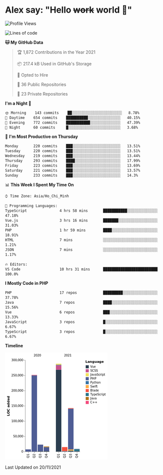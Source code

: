 # Alex say: "Hello ~~work~~ world 🐾"

<!--START_SECTION:waka-->
![Profile Views](http://img.shields.io/badge/Profile%20Views-0-blue)

![Lines of code](https://img.shields.io/badge/From%20Hello%20World%20I%27ve%20Written-752337%20lines%20of%20code-blue)

**🐱 My GitHub Data** 

> 🏆 1,872 Contributions in the Year 2021
 > 
> 📦 217.4 kB Used in GitHub's Storage 
 > 
> 💼 Opted to Hire
 > 
> 📜 36 Public Repositories 
 > 
> 🔑 23 Private Repositories  
 > 
**I'm a Night 🦉** 

```text
🌞 Morning    143 commits    ██░░░░░░░░░░░░░░░░░░░░░░░   8.78% 
🌆 Daytime    654 commits    ██████████░░░░░░░░░░░░░░░   40.15% 
🌃 Evening    772 commits    ███████████░░░░░░░░░░░░░░   47.39% 
🌙 Night      60 commits     █░░░░░░░░░░░░░░░░░░░░░░░░   3.68%

```
📅 **I'm Most Productive on Thursday** 

```text
Monday       220 commits    ███░░░░░░░░░░░░░░░░░░░░░░   13.51% 
Tuesday      220 commits    ███░░░░░░░░░░░░░░░░░░░░░░   13.51% 
Wednesday    219 commits    ███░░░░░░░░░░░░░░░░░░░░░░   13.44% 
Thursday     293 commits    ████░░░░░░░░░░░░░░░░░░░░░   17.99% 
Friday       223 commits    ███░░░░░░░░░░░░░░░░░░░░░░   13.69% 
Saturday     221 commits    ███░░░░░░░░░░░░░░░░░░░░░░   13.57% 
Sunday       233 commits    ███░░░░░░░░░░░░░░░░░░░░░░   14.3%

```


📊 **This Week I Spent My Time On** 

```text
⌚︎ Time Zone: Asia/Ho_Chi_Minh

💬 Programming Languages: 
TypeScript               4 hrs 58 mins       ███████████░░░░░░░░░░░░░░   47.18% 
Vue.js                   3 hrs 16 mins       ███████░░░░░░░░░░░░░░░░░░   31.03% 
PHP                      1 hr 59 mins        ████░░░░░░░░░░░░░░░░░░░░░   18.91% 
HTML                     7 mins              ░░░░░░░░░░░░░░░░░░░░░░░░░   1.21% 
JSON                     7 mins              ░░░░░░░░░░░░░░░░░░░░░░░░░   1.17%

🔥 Editors: 
VS Code                  10 hrs 31 mins      █████████████████████████   100.0%

```

**I Mostly Code in PHP** 

```text
PHP                      17 repos            █████████░░░░░░░░░░░░░░░░   37.78% 
Java                     7 repos             ████░░░░░░░░░░░░░░░░░░░░░   15.56% 
Vue                      6 repos             ███░░░░░░░░░░░░░░░░░░░░░░   13.33% 
JavaScript               3 repos             █░░░░░░░░░░░░░░░░░░░░░░░░   6.67% 
TypeScript               3 repos             █░░░░░░░░░░░░░░░░░░░░░░░░   6.67%

```


**Timeline**

![Chart not found](https://raw.githubusercontent.com/alexzvn/alexzvn/main/charts/bar_graph.png) 


 Last Updated on 20/11/2021
<!--END_SECTION:waka-->

